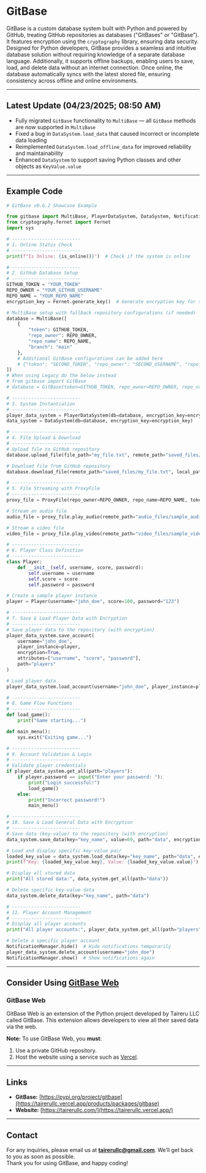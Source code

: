 # GitBase

GitBase is a custom database system built with Python and powered by GitHub, treating GitHub repositories as databases ("GitBases" or "GitBase"). It features encryption using the `cryptography` library, ensuring data security. Designed for Python developers, GitBase provides a seamless and intuitive database solution without requiring knowledge of a separate database language. Additionally, it supports offline backups, enabling users to save, load, and delete data without an internet connection. Once online, the database automatically syncs with the latest stored file, ensuring consistency across offline and online environments.

---

## Latest Update (04/23/2025; 08:50 AM)
- Fully migrated `GitBase` functionality to `MultiBase` — all `GitBase` methods are now supported in `MultiBase`
- Fixed a bug in `DataSystem.load_data` that caused incorrect or incomplete data loading
- Reimplemented `DataSystem.load_offline_data` for improved reliability and maintainability
- Enhanced `DataSystem` to support saving Python classes and other objects as `KeyValue.value`

---

## Example Code

```python
# GitBase v0.6.2 Showcase Example

from gitbase import MultiBase, PlayerDataSystem, DataSystem, NotificationManager, ProxyFile, is_online
from cryptography.fernet import Fernet
import sys

# -------------------------
# 1. Online Status Check
# -------------------------
print(f"Is Online: {is_online()}")  # Check if the system is online

# -------------------------
# 2. GitHub Database Setup
# -------------------------
GITHUB_TOKEN = "YOUR_TOKEN"
REPO_OWNER = "YOUR_GITHUB_USERNAME"
REPO_NAME = "YOUR_REPO_NAME"
encryption_key = Fernet.generate_key()  # Generate encryption key for secure storage

# MultiBase setup with fallback repository configurations (if needed)
database = MultiBase([
    {
        "token": GITHUB_TOKEN,
        "repo_owner": REPO_OWNER,
        "repo_name": REPO_NAME,
        "branch": "main"
    },
    # Additional GitBase configurations can be added here
    # {"token": "SECOND_TOKEN", "repo_owner": "SECOND_USERNAME", "repo_name": "SECOND_REPO", "branch": "main"}
])
# When using Legacy do the below instead
# from gitbase import GitBase
# database = GitBase(token=GITHUB_TOKEN, repo_owner=REPO_OWNER, repo_name=REPO_NAME)

# -------------------------
# 3. System Instantiation
# -------------------------
player_data_system = PlayerDataSystem(db=database, encryption_key=encryption_key)
data_system = DataSystem(db=database, encryption_key=encryption_key)

# -------------------------
# 4. File Upload & Download
# -------------------------
# Upload file to GitHub repository
database.upload_file(file_path="my_file.txt", remote_path="saved_files/my_file.txt")

# Download file from GitHub repository
database.download_file(remote_path="saved_files/my_file.txt", local_path="files/my_file.txt")

# -------------------------
# 5. File Streaming with ProxyFile
# -------------------------
proxy_file = ProxyFile(repo_owner=REPO_OWNER, repo_name=REPO_NAME, token=GITHUB_TOKEN, branch="main")

# Stream an audio file
audio_file = proxy_file.play_audio(remote_path="audio_files/sample_audio.wav")

# Stream a video file
video_file = proxy_file.play_video(remote_path="video_files/sample_video.mp4")

# -------------------------
# 6. Player Class Definition
# -------------------------
class Player:
    def __init__(self, username, score, password):
        self.username = username
        self.score = score
        self.password = password

# Create a sample player instance
player = Player(username="john_doe", score=100, password="123")

# -------------------------
# 7. Save & Load Player Data with Encryption
# -------------------------
# Save player data to the repository (with encryption)
player_data_system.save_account(
    username="john_doe",
    player_instance=player,
    encryption=True,
    attributes=["username", "score", "password"],
    path="players"
)

# Load player data
player_data_system.load_account(username="john_doe", player_instance=player, encryption=True)

# -------------------------
# 8. Game Flow Functions
# -------------------------
def load_game():
    print("Game starting...")

def main_menu():
    sys.exit("Exiting game...")

# -------------------------
# 9. Account Validation & Login
# -------------------------
# Validate player credentials
if player_data_system.get_all(path="players"):
    if player.password == input("Enter your password: "):
        print("Login successful!")
        load_game()
    else:
        print("Incorrect password!")
        main_menu()

# -------------------------
# 10. Save & Load General Data with Encryption
# -------------------------
# Save data (key-value) to the repository (with encryption)
data_system.save_data(key="key_name", value=69, path="data", encryption=True)

# Load and display specific key-value pair
loaded_key_value = data_system.load_data(key="key_name", path="data", encryption=True)
print(f"Key: {loaded_key_value.key}, Value: {loaded_key_value.value}")

# Display all stored data
print("All stored data:", data_system.get_all(path="data"))

# Delete specific key-value data
data_system.delete_data(key="key_name", path="data")

# -------------------------
# 11. Player Account Management
# -------------------------
# Display all player accounts
print("All player accounts:", player_data_system.get_all(path="players"))

# Delete a specific player account
NotificationManager.hide()  # Hide notifications temporarily
player_data_system.delete_account(username="john_doe")
NotificationManager.show()  # Show notifications again
```

---

## Consider Using [GitBase Web](https://tairerullc.vercel.app/products/extensions/gitbase-web)

### GitBase Web
GitBase Web is an extension of the Python project developed by Taireru LLC called GitBase. This extension allows developers to view all their saved data via the web. 

**Note:** To use GitBase Web, you **must**:
1. Use a private GitHub repository.
2. Host the website using a service such as [Vercel](https://vercel.com).

---

## Links
- **GitBase:** [https://pypi.org/project/gitbase](https://tairerullc.vercel.app/products/packages/gitbase)
- **Website:** [https://tairerullc.com/](https://tairerullc.vercel.app/)

---

## Contact
For any inquiries, please email us at **tairerullc@gmail.com**. We’ll get back to you as soon as possible.  
Thank you for using GitBase, and happy coding!